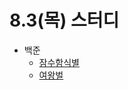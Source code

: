 # 8.3(목) 스터디

- 백준
  - [잠수함식별](https://www.acmicpc.net/problem/2671)
  - [여왕벌](https://www.acmicpc.net/problem/10836)
